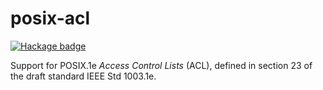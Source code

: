 posix-acl
=========

[![Hackage badge][hackage-badge]][hackage-page]

Support for POSIX.1e *Access Control Lists* (ACL), defined in section 23
of the draft standard IEEE Std 1003.1e.

[hackage-badge]: http://img.shields.io/hackage/v/posix-acl.svg
[hackage-page]:  http://hackage.haskell.org/package/posix-acl
                 "Hackage page"
